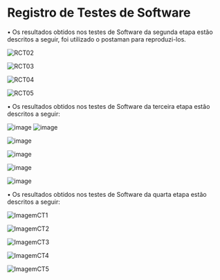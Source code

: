 # Registro de Testes de Software

•	Os resultados obtidos nos testes de Software da segunda etapa estão descritos a seguir, foi utilizado o postaman para reproduzi-los.

![RCT02](https://user-images.githubusercontent.com/82246327/196062227-59f60b5e-e580-4222-828a-ee6ee9649070.png)

![RCT03](https://user-images.githubusercontent.com/82246327/196062228-3ff47cbc-aec5-4d2c-8259-577ebb0b628d.png)

![RCT04](https://user-images.githubusercontent.com/82246327/196062224-0b3ea890-a2f8-4b02-8ff5-2487cf6a2498.png)

![RCT05](https://user-images.githubusercontent.com/82246327/196062216-0f4c8ea9-7d32-4d2b-93cc-6bdb35f26c19.jpeg)

•	Os resultados obtidos nos testes de Software da terceira etapa estão descritos a seguir:

![image](https://user-images.githubusercontent.com/82246327/200198475-b13bc3ea-d02a-400e-a74f-06c6b67e2cdc.png)
![image](https://user-images.githubusercontent.com/82246327/200198558-e1c69329-06eb-4d9f-a667-1bff6553e5f1.png)

![image](https://user-images.githubusercontent.com/82246327/200198915-864c2970-7fed-44fd-8b33-cba7f60ccc49.png)

![image](https://user-images.githubusercontent.com/82246327/200198954-6980631f-1dfd-4972-8f77-3e35ca68ef37.png)

![image](https://user-images.githubusercontent.com/82246327/200198992-f5b4feb5-1edb-405f-93ed-46f3b03276dd.png)

![image](https://user-images.githubusercontent.com/82246327/200198694-8c84569e-ab38-48aa-9c9f-9a7277e0a12a.png)

•	Os resultados obtidos nos testes de Software da quarta etapa estão descritos a seguir:

![ImagemCT1](https://user-images.githubusercontent.com/70074475/204155010-a3d3a4b1-babb-4d0d-9853-9775ec8576a0.PNG)

![ImagemCT2](https://user-images.githubusercontent.com/70074475/204154870-cd0add27-87cd-479f-8c42-989b8e8d6d28.png)

![ImagemCT3](https://user-images.githubusercontent.com/70074475/204154829-f4673458-50c7-45d9-a487-dff7b6042882.png)

![ImagemCT4](https://user-images.githubusercontent.com/70074475/204155077-b2abbfb3-3bea-420c-9871-bb6705c9abfc.png)

![ImagemCT5](https://user-images.githubusercontent.com/70074475/204155054-6abfc3f8-cdd5-417b-ae57-1bab50a98bbb.png)
